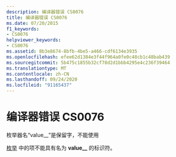```yaml
---
description: 编译器错误 CS0076
title: 编译器错误 CS0076
ms.date: 07/20/2015
f1_keywords:
- CS0076
helpviewer_keywords:
- CS0076
ms.assetid: 8b3e8674-8bfb-4be5-a466-cdf6134e3935
ms.openlocfilehash: efee62d1384e3f44f964a0fe0c48cb1c48bab439
ms.sourcegitcommit: 5b475c1855b32cf78d2d1bbb4295e4c236f39464
ms.translationtype: MT
ms.contentlocale: zh-CN
ms.lasthandoff: 09/24/2020
ms.locfileid: "91165437"
---
```

# <a name="compiler-error-cs0076"></a>编译器错误 CS0076

枚举器名“value__”是保留字，不能使用  
  
 [枚举](../language-reference/builtin-types/enum.md) 中的项不能具有名为 **value__** 的标识符。
